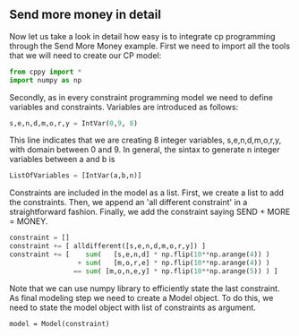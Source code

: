 ## Send more money in detail

Now let us take a look in detail how easy is to integrate cp programming through the Send More Money example. 
First we need to import all the tools that we will need to create our CP model:

```python
from cppy import *
import numpy as np
```

Secondly, as in every constraint programming model we need to define variables and constraints. Variables are introduced 
as follows:

```python
s,e,n,d,m,o,r,y = IntVar(0,9, 8)
```

This line indicates that we are creating 8 integer variables, s,e,n,d,m,o,r,y, with domain between 0 and 9. In general, the sintax to generate
n integer variables between a and b is

```python
ListOfVariables = [IntVar(a,b,n)]
```


Constraints are included in the model as a list. First, we create a list to add the constraints. Then, we append an 'all different constraint' in a straightforward fashion. Finally, we add the constraint saying SEND + MORE = MONEY. 

```python
constraint = []
constraint += [ alldifferent([s,e,n,d,m,o,r,y]) ]
constraint += [    sum(   [s,e,n,d] * np.flip(10**np.arange(4)) )
                 + sum(   [m,o,r,e] * np.flip(10**np.arange(4)) )
                == sum( [m,o,n,e,y] * np.flip(10**np.arange(5)) ) ]
```             
Note that we can use numpy library to efficiently state the last constraint. As final modeling step we need to create a Model object. To do this, we need to state the model
object with list of constraints as argument.

```
model = Model(constraint)
```


